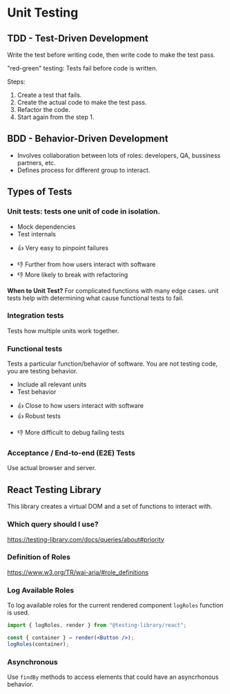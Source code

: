 # Unit Testing

## TDD - Test-Driven Development

Write the test before writing code, then write code to make the test pass.

"red-green" testing: Tests fail before code is written.

Steps:

1. Create a test that fails.
2. Create the actual code to make the test pass.
3. Refactor the code.
4. Start again from the step 1.

## BDD - Behavior-Driven Development

* Involves collaboration between lots of roles: developers, QA, bussiness partners, etc.
* Defines process for different group to interact.

## Types of Tests

### Unit tests: tests one unit of code in isolation.

* Mock dependencies
* Test internals
+ 👍 Very easy to pinpoint failures
- 👎 Further from how users interact with software
- 👎 More likely to break with refactoring

__When to Unit Test?__ For complicated functions with many edge cases. unit tests help with determining what cause functional tests to fail.

### Integration tests

Tests how multiple units work together.

### Functional tests

Tests a particular function/behavior of software. You are not testing code, you are testing behavior.

* Include all relevant units
* Test behavior
+ 👍 Close to how users interact with software
+ 👍 Robust tests
- 👎 More difficult to debug failing tests

### Acceptance / End-to-end (E2E) Tests

Use actual browser and server.

## React Testing Library

This library creates a virtual DOM and a set of functions to interact with.

### Which query should I use?

https://testing-library.com/docs/queries/about#priority

### Definition of Roles

https://www.w3.org/TR/wai-aria/#role_definitions

### Log Available Roles

To log available roles for the current rendered component `logRoles` function is used.

```jsx
import { logRoles, render } from "@testing-library/react";

const { container } = render(<Button />);
logRoles(container);
```

### Asynchronous

Use `findBy` methods to access elements that could have an asyncrhonous behavior.
